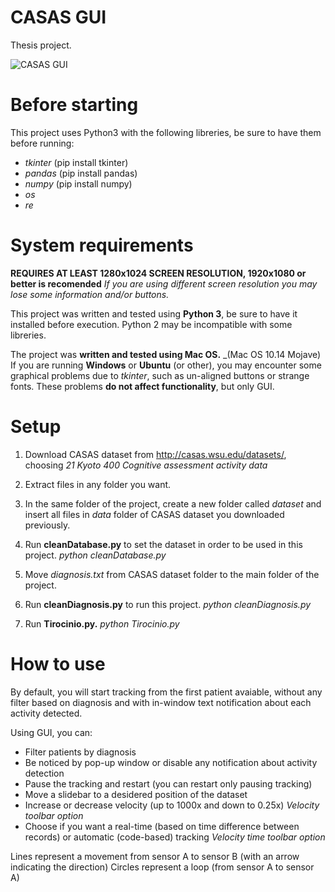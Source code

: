 # CASAS GUI
Thesis project.

![CASAS GUI](https://scontent-mxp1-1.xx.fbcdn.net/v/t1.15752-9/s2048x2048/71823942_703495783484635_5314052066270773248_n.png?_nc_cat=111&_nc_oc=AQl5imN3jdPcL5CfHVrerbY6qo98NoT71e_mAWeoNY_1TDtpfKqu0HAhOH-PrqiH99c&_nc_ht=scontent-mxp1-1.xx&oh=ec468d123c2f704da50aabfc1e8f0c05&oe=5DF3A9B8)

# **Before starting**
This project uses Python3 with the following libreries, be sure to have them before running:

- _tkinter_ (pip install tkinter)
- _pandas_ (pip install pandas)
- _numpy_ (pip install numpy)
- _os_
- _re_

# **System requirements**
**REQUIRES AT LEAST 1280x1024 SCREEN RESOLUTION, 1920x1080 or better is recomended**
_If you are using different screen resolution you may lose some information and/or buttons._

This project was written and tested using **Python 3**, be sure to have it installed before execution. Python 2 may be incompatible with some libreries.

The project was **written and tested using Mac OS.** _(Mac OS 10.14 Mojave)
If you are running **Windows** or **Ubuntu** (or other), you may encounter some graphical problems due to _tkinter_, such as un-aligned buttons or strange fonts.
These problems **do not affect functionality**, but only GUI.


# **Setup**
1) Download CASAS dataset from http://casas.wsu.edu/datasets/, choosing _21 Kyoto 400 Cognitive assessment activity data_

2) Extract files in any folder you want.
 
3) In the same folder of the project, create a new folder called _dataset_ and insert all files in _data_ folder of CASAS dataset you downloaded previously.

4) Run **cleanDatabase.py** to set the dataset in order to be used in this project. _python cleanDatabase.py_

5) Move _diagnosis.txt_ from CASAS dataset folder to the main folder of the project.

6) Run **cleanDiagnosis.py** to run this project. _python cleanDiagnosis.py_

7) Run **Tirocinio.py.** _python Tirocinio.py_

# **How to use**
By default, you will start tracking from the first patient avaiable, without any filter based on diagnosis and with in-window text notification about each activity detected.

Using GUI, you can:
- Filter patients by diagnosis
- Be noticed by pop-up window or disable any notification about activity detection
- Pause the tracking and restart (you can restart only pausing tracking)
- Move a slidebar to a desidered position of the dataset
- Increase or decrease velocity (up to 1000x and down to 0.25x) _Velocity toolbar option_
- Choose if you want a real-time (based on time difference between records) or automatic (code-based) tracking _Velocity time toolbar option_

Lines represent a movement from sensor A to sensor B (with an arrow indicating the direction)
Circles represent a loop (from sensor A to sensor A)
